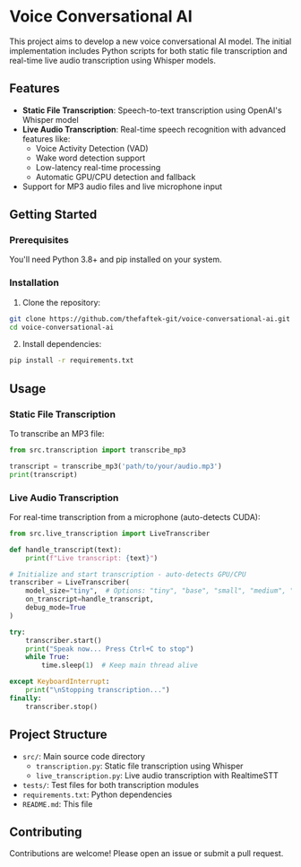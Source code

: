 
# Voice Conversational AI

This project aims to develop a new voice conversational AI model. The initial implementation includes Python scripts for both static file transcription and real-time live audio transcription using Whisper models.

## Features

- **Static File Transcription**: Speech-to-text transcription using OpenAI's Whisper model
- **Live Audio Transcription**: Real-time speech recognition with advanced features like:
  - Voice Activity Detection (VAD)
  - Wake word detection support
  - Low-latency real-time processing
  - Automatic GPU/CPU detection and fallback
- Support for MP3 audio files and live microphone input

## Getting Started

### Prerequisites

You'll need Python 3.8+ and pip installed on your system.

### Installation

1. Clone the repository:
```bash
git clone https://github.com/thefaftek-git/voice-conversational-ai.git
cd voice-conversational-ai
```

2. Install dependencies:
```bash
pip install -r requirements.txt
```

## Usage

### Static File Transcription

To transcribe an MP3 file:

```python
from src.transcription import transcribe_mp3

transcript = transcribe_mp3('path/to/your/audio.mp3')
print(transcript)
```

### Live Audio Transcription

For real-time transcription from a microphone (auto-detects CUDA):

```python
from src.live_transcription import LiveTranscriber

def handle_transcript(text):
    print(f"Live transcript: {text}")

# Initialize and start transcription - auto-detects GPU/CPU
transcriber = LiveTranscriber(
    model_size="tiny",  # Options: "tiny", "base", "small", "medium", "large"
    on_transcript=handle_transcript,
    debug_mode=True
)

try:
    transcriber.start()
    print("Speak now... Press Ctrl+C to stop")
    while True:
        time.sleep(1)  # Keep main thread alive

except KeyboardInterrupt:
    print("\nStopping transcription...")
finally:
    transcriber.stop()
```

## Project Structure

- `src/`: Main source code directory
  - `transcription.py`: Static file transcription using Whisper
  - `live_transcription.py`: Live audio transcription with RealtimeSTT
- `tests/`: Test files for both transcription modules
- `requirements.txt`: Python dependencies
- `README.md`: This file

## Contributing

Contributions are welcome! Please open an issue or submit a pull request.

